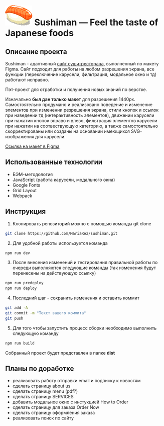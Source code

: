 # ![](https://github.com/MariaRez/sushiman/raw/main/./src/images/menuImages/salmonSushi.svg) Sushiman &mdash; Feel the taste of Japanese foods 

## Описание проекта

Sushiman - адаптивный [сайт суши-ресторана](https://mariarez.github.io/sushiman/), выполненный по макету Figma. Сайт подходит для работы на любом разрешения экрана, все функции (переключение карусели, фильтрация, модальное окно и тд) работают исправно.

Пэт-проект для отработки и получения новых знаний по верстке.

Изначально **был дан только макет** для разрешения 1440px. Самостоятельно продумано и реализовано поведение и изменение элементов при изменении резрешения экрана, стили кнопок и ссылок при наведении тд (интерактивность элементов), движении карусели при нажатии кнопок вправо и влево, фильтрация элементов карусели при нажатии на соотвествующую категорию, а также самостоятельно скорректированы или созданы на основании имеющихся SVG-изображения для карусели.

[Ссылка на макет в Figma](https://www.figma.com/file/LvgbR5dcQ0ZnAChDqaP6p8/Sushiman-FoodLandingPages?type=design&node-id=0-1&t=kGhMFrxDwt97gOaQ-0)

## Использованные технологии

* БЭМ-методология
* JavaScript (работа карусели, модального окна)
* Google Fonts
* Grid Layout
* Webpack

## Инструкция

1. Клонировать репозиторий можно с помощью команды git clone

```bash
git clone https://github.com/MariaRez/sushiman.git
```
2. Для удобной работы используется команда 
```bash
npm run dev
```
3. После внесения изменений и тестирования правильной работы по очереди выполняются следующие команды (так изменения будут перенесены на действующую ссылку)

```bash
npm run predeploy
npm run deploy
```

4. Последний шаг - сохранить изменения и оставить коммит

```bash
git add -A
git commit -m "Текст вашего коммита"
git push
```

5. Для того чтобы запустить процесс сборки необходимо выполнить следующую команду
```bash
npm run build
```
Собранный проект будет представлен в папке **dist**

## Планы по доработке
* реализовать работу отправки email и подписку к новостям
* сделать страницу about us
* сделать страницу menu (pdf?)
* сделать страницу SERVICES
* добавить модальное окно с инстукцией How to Order
* сделать страницу для заказа Order Now
* сделать страницу оформления заказа
* реализовать поиск по сайту
